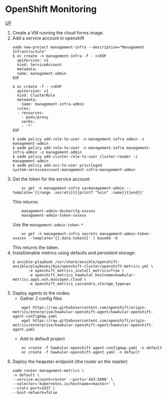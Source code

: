 # OpenShift Monitoring
[UP](OpenShift.html)

 1. Create a VM running the cloud forms image.
 1. Add a service account in openshift
    ```shell
    oadm new-project management-infra --description="Management Infrastructure"
    $ oc create -n management-infra -f - <<EOF
      apiVersion: v1
      kind: ServiceAccount
      metadata:
      name: management-admin
    EOF

    $ oc create -f - <<EOF
      apiVersion: v1
      kind: ClusterRole
      metadata:
        name: management-infra-admin
      rules:
      - resources:
        - pods/proxy
        verbs:
        - '*'
    EOF

    $ oadm policy add-role-to-user -n management-infra admin -z management-admin
    $ oadm policy add-role-to-user -n management-infra management-infra-admin -z management-admin
    $ oadm policy add-cluster-role-to-user cluster-reader -z management-admin
    $ oadm policy add-scc-to-user privileged system:serviceaccount:management-infra:management-admin
    ```
 1. Get the token for the service account:
    ```shell
        oc get -n management-infra sa/management-admin --template='{{range .secrets}}{{printf "%s\n" .name}}{{end}}'
    ```
    This returns:
    ```shell
        management-admin-dockercfg-xxxxxx
        management-admin-token-xxxxxx
    ```
    Use the `management-admin-token-*`
    ```shell
        oc get -n management-infra secrets management-admin-token-xxxxxx --template='{{.data.token}}' | base64 -d
    ```
    This returns the token.
 1. Install/enable metrics using defaults and persistent storage:
    ```shell
    $ ansible-playbook /usr/share/ansible/openshift-ansible/playbooks/byo/openshift-cluster/openshift-metrics.yml \
           -e openshift_metrics_install_metrics=True \
           -e openshift_metrics_hawkular_hostname=hawkular-metrics.apps.osh.massopen.cloud \
           -e openshift_metrics_cassandra_storage_type=pv
    ```
 1. Deploy agents to the nodes:
     -  Gather 2 config files
    ```shell
        wget https://raw.githubusercontent.com/openshift/origin-metrics/enterprise/hawkular-openshift-agent/hawkular-openshift-agent-configmap.yaml
        wget https://raw.githubusercontent.com/openshift/origin-metrics/enterprise/hawkular-openshift-agent/hawkular-openshift-agent.yaml
    ```
     -  Add to default project
    ```shell
        oc create -f hawkular-openshift-agent-configmap.yaml -n default
        oc create -f hawkular-openshift-agent.yaml -n default
    ```
 1. Deploy the heapster endpoint (the router on the master)
    ```shell
    oadm router management-metrics \
    -n default \
    --service-account=router --ports='443:5000' \
    --selector='kubernetes.io/hostname=<master>' \
    --stats-port=1937 \
    --host-network=false
    ```
